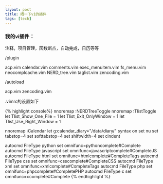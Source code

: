 ```yaml
---
layout: post
title: 晒一下vi的插件
tags: [tech]
---
```


### 我的vi插件： 

注释，项目管理，函数断点，自动完成，日历等等

/plugin

  acp.vim  calendar.vim  comments.vim  exec_menuitem.vim  fs_menu.vim  neocomplcache.vim  NERD_tree.vim  taglist.vim  zencoding.vim

/autoload

  acp.vim  zencoding.vim

.vimrc的设置如下

{% highlight console%}
nnoremap <silent> <F7> :NERDTreeToggle<CR>
nnoremap <silent> <F8> :TlistToggle<CR>
let Tlist_Show_One_File = 1
let Tlist_Exit_OnlyWindow = 1
let Tlist_Use_Right_Window = 1

nnoremap <silent> <F9> :Calendar<CR>
let g:calendar_diary="/data/diary/"
syntax on
set nu
set tabstop=4
set softtabstop=4
set shiftwidth=4
set cindent

autocmd FileType python set omnifunc=pythoncomplete#Complete
autocmd FileType javascript set omnifunc=javascriptcomplete#CompleteJS
autocmd FileType html set omnifunc=htmlcomplete#CompleteTags
autocmd FileType css set omnifunc=csscomplete#CompleteCSS
autocmd FileType xml set omnifunc=xmlcomplete#CompleteTags
autocmd FileType php set omnifunc=phpcomplete#CompletePHP
autocmd FileType c set omnifunc=ccomplete#Complete
{% endhighlight %}
